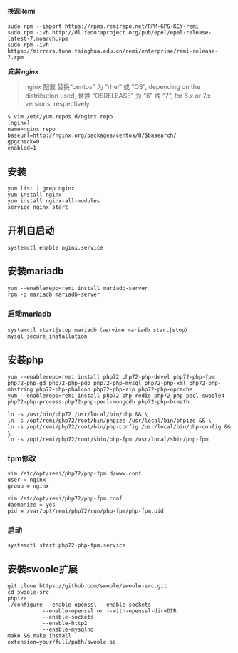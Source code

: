 #### 换源Remi
```
sudo rpm --import https://rpms.remirepo.net/RPM-GPG-KEY-remi
sudo rpm -ivh http://dl.fedoraproject.org/pub/epel/epel-release-latest-7.noarch.rpm
sudo rpm -ivh https://mirrors.tuna.tsinghua.edu.cn/remi/enterprise/remi-release-7.rpm
```
***安装 nginx***
>nginx 配置 
>替换“centos” 为 “rhel” 或 “OS”, depending on the distribution used, 替换 “OSRELEASE” 为 “6” 或 “7”, for 6.x or 7.x versions, respectively.
```
$ vim /etc/yum.repos.d/nginx.repo
[nginx]
name=nginx repo
baseurl=http://nginx.org/packages/centos/8/$basearch/
gpgcheck=0
enabled=1
```
## 安装
```
yum list | grep nginx
yum install nginx
yum install nginx-all-modules
service nginx start
```
## 开机自启动
```
systemctl enable nginx.service
```
## 安装mariadb
```
yum --enablerepo=remi install mariadb-server
rpm -q mariadb mariadb-server
```
### 启动mariadb
```
systemctl start|stop mariadb（service mariadb start|stop）
mysql_secure_installation
```
## 安装php
```
yum --enablerepo=remi install php72 php72-php-devel php72-php-fpm php72-php-gd php72-php-pdo php72-php-mysql php72-php-xml php72-php-mbstring php72-php-phalcon php72-php-zip php72-php-opcache
yum --enablerepo=remi install php72-php-redis php72-php-pecl-swoole4  php72-php-process php72-php-pecl-mongodb php72-php-bcmath

ln -s /usr/bin/php72 /usr/local/bin/php && \
ln -s /opt/remi/php72/root/bin/phpize /usr/local/bin/phpize && \
ln -s /opt/remi/php72/root/bin/php-config /usr/local/bin/php-config && \
ln -s /opt/remi/php72/root/sbin/php-fpm /usr/local/sbin/php-fpm
```
### fpm修改
```
vim /etc/opt/remi/php72/php-fpm.d/www.conf
user = nginx
group = nginx

vim /etc/opt/remi/php72/php-fpm.conf
daemonize = yes
pid = /var/opt/remi/php72/run/php-fpm/php-fpm.pid
```
### 启动
```
systemctl start php72-php-fpm.service
```
## 安裝swoole扩展
```
git clone https://github.com/swoole/swoole-src.git
cd swoole-src
phpize
./configure --enable-openssl --enable-sockets
           --enable-openssl or --with-openssl-dir=DIR
           --enable-sockets
           --enable-http2
           --enable-mysqlnd
make && make install
extension=your/full/path/swoole.so
```